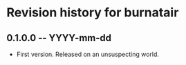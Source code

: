# Revision history for burnatair

## 0.1.0.0 -- YYYY-mm-dd

* First version. Released on an unsuspecting world.
